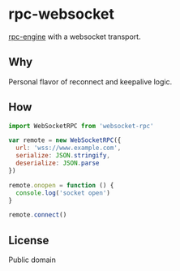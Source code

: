# rpc-websocket
[rpc-engine](https://github.com/jessetane/rpc-engine) with a websocket transport.

## Why
Personal flavor of reconnect and keepalive logic.

## How
``` javascript
import WebSocketRPC from 'websocket-rpc'

var remote = new WebSocketRPC({
  url: 'wss://www.example.com',
  serialize: JSON.stringify,
  deserialize: JSON.parse
})

remote.onopen = function () {
  console.log('socket open')
}

remote.connect()
```

## License
Public domain
